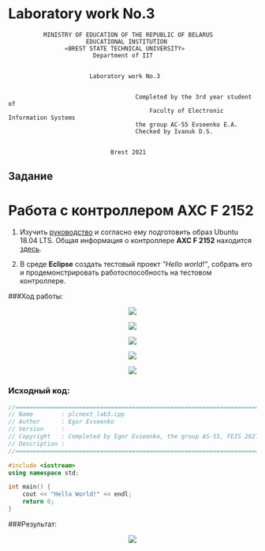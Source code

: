 # Laboratory work No.3              
              MINISTRY OF EDUCATION OF THE REPUBLIC OF BELARUS
                          EDUCATIONAL INSTITUTION 
                    «BREST STATE TECHNICAL UNIVERSITY»        
                            Department of IIT


                           Laboratory work No.3 


	                                	Completed by the 3rd year student of 
                                            Faculty of Electronic Information Systems
	                                	the group AC-55 Evseenko E.A.
                                 		Checked by Ivanuk D.S.


                                 Brest 2021

## Задание 
# Работа с контроллером **AXC F 2152** #

1. Изучить [руководство](https://github.com/savushkin-r-d/PLCnext_howto/tree/master/HowTo%20install%20Linux%20(Ubuntu)%20tools%20for%20C%2B%2B%20programming%20with%20Eclipse%20IDE) и согласно ему подготовить образ Ubuntu 18.04 LTS. Общая информация о контроллере **AXC F 2152** находится [здесь](https://www.plcnext-community.net/index.php?option=com_wrapper&view=wrapper&Itemid=374&lang=en).

2. В среде **Eclipse** создать тестовый проект *"Hello world!"*, собрать его и продемонстрировать работоспособность на тестовом контроллере.

###Ход работы:
<p align="center">
  <img src ="https://github.com/morf1n/plcnext_screenshots/blob/main/1.png">
</p>
<p align="center">
  <img src ="https://github.com/morf1n/plcnext_screenshots/blob/main/2.png">
</p>
<p align="center">
  <img src ="https://github.com/morf1n/plcnext_screenshots/blob/main/3.png">
</p>
<p align="center">
  <img src ="https://github.com/morf1n/plcnext_screenshots/blob/main/4.png">
</p>
<p align="center">
  <img src ="https://github.com/morf1n/plcnext_screenshots/blob/main/5.png">
</p>

### Исходный код:
```C++
//============================================================================
// Name        : plcnext_lab3.cpp
// Author      : Egor Evseenko
// Version     :
// Copyright   : Completed by Egor Evseenko, the group AS-55, FEIS 2021.
// Description : 
//============================================================================

#include <iostream>
using namespace std;

int main() {
	cout << "Hello World!" << endl;
	return 0;
}
```

###Результат:
<p align="center">
  <img src ="https://github.com/morf1n/plcnext_screenshots/blob/main/6.png">
</p>
